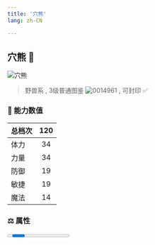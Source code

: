 ```yaml
---
title: '穴熊'
lang: zh-CN

---
```


<RouterBack />

## 穴熊 :bear:

![穴熊](https://user-images.githubusercontent.com/78347270/115937632-62f1ca80-a4d3-11eb-8c19-e1aa550ea8a8.gif) 

> 野兽系 , 3级普通图鉴 ![0014961](https://user-images.githubusercontent.com/78347270/115963859-4ea5e000-a55c-11eb-84e2-5fee99d1fbb6.gif) , 可封印 ✅ 


### 💪 能力数值

| 总档次       | 120            |
| :----------- |:-------------:|
| 体力      | 34   <Stars :number="3.5" />  |
| 力量      | 34   <Stars :number="3.5" />  |
| 防御      | 19  <Stars :number="2" />  | 
| 敏捷      | 19  <Stars :number="2" />  | 
| 魔法      | 14  <Stars :number="1.5" />   | 

### ⚖️ 属性


<Progress earth :number="2" />

<Progress water :number="8" />

<Progress fire :number="0" />

<Progress wind :number="0" />

### ✨ 技能栏 <Strong>6个</Strong>

- 攻击
- 防御
- 崩击 Lv1

### 👶 1级出现点

- 维诺亚洞窟全域




